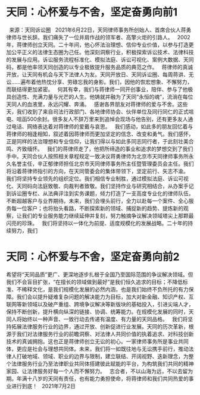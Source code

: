 # 天同：心怀爱与不舍，坚定奋勇向前1

 
来源：天同诉讼圈
 
2021年6月22日，天同律师事务所创始人、首席合伙人蒋勇律师与世长辞。我们痛失了一位并肩作战的领军者、高擎火炬的引路人。
 
2002年，蒋律师创立天同。二十年间，他心怀法治理想、信仰专业价值，以参与打造更加公平正义的法律生态圈为己任。他深刻洞察行业，积极探索诉讼技术、法律科技的发展与应用。诉讼服务流程标准化、模拟法庭、诉讼可视化、案例大数据、天同码，都是他率领天同创造的以专业极致提升服务品质的典范之作。
 
蒋律师的真诚开放，让天同有机会与天下法律人为友。天同开放日、天同诉讼圈、每周蒋讲、无讼……遍布着他热忱分享、劳碌忘我的身影。我们，因他的恢宏想象、不懈努力，而联结得更加紧密。
 
何其有幸，我们与蒋律师一同开创事业，陪伴、参与了他极具创造性、充满力量与光芒的人生。他铸就并融为了天同“永恒的魂”，流淌在每位天同人的血液里，永远闪耀、奔涌。
 
感谢各界朋友对蒋律师的爱与不舍。这些天，我们收到了来自司法行政部门、各地律师协会、伙伴单位及同行同仁的正式唁电、唁函500余封。很多友人不辞万里来到追悼会现场与他告别，还有更多友人通过电话、网络表达着对蒋律师的爱戴与哀思。
 
我们感动，如此多的朋友回忆着与蒋律师的相逢相知，叙述着因蒋律师而更加坚定的信念、改变和勇气。我们感怀，正是同样的法治理想和专业信仰，让我们得以与如此多同志同行者，于此刻壮美合鸣、齐致缅怀。
 
我们的蒋律师走了，他把所缔造的事业和追求的梦想交到了我们手中。天同合伙人按照相关章程规定一致决议蒋勇律师为北京市天同律师事务所永久名誉主任，辛正郁律师担任北京市天同律师事务所主任暨管理委员会主任。我们将沿着蒋律师指引的方向，在天同管委会的集体带领下，坚定前行、矢志不渝。
 
我们将坚持专业领先的组织定位。我们相信专业制胜，通过模拟法庭、诉讼可视化、天同码向法庭致敬、向裁判者致敬。我们坚持作业与研究相结合，从办案手记到诉讼圈专栏、从法典评注到实务课题，倾力打造了一支高度专业化的律师队伍，不断超越客户与业界期待。未来，我们会埋头前行，全力以赴每一个案件、全心服务每一位客户；也将抬头看路，不断探索新的领域、捕捉新的趋势、提炼新的观察，让我们的专业服务能力继续延伸并复刻，努力触摘争议解决领域塔尖上那颗最闪亮的珍珠。
 
我们将坚持以一体化为前提、适度规模化的发展战略。二十年的持续努力，我们

# 天同：心怀爱与不舍，坚定奋勇向前2

希望将“天同品质”更广、更深地逐步扎根于全国乃至国际范围的争议解决领域。但我们不会盲目扩张，“在擅长的领域做到最好”是我们恒久追求的目标；不降低标准、不稀释文化，是我们规模化发展的必然内涵，也是我们始终不负所托的有力保障。我们会以提升疑难复杂问题的解决能力为目标，加大对新金融、知识产权、互联网等新领域以及破产重组、跨境争议解决等新版块的基础投入，引进尖端人才，保持不断创新，提升横向纵深的链接、协调、统筹能力。在规模化发展的同时，天同人将始终以一种声音、一致行动去传递有温度、有力量的天同品格。
 
我们将坚持拓展法律服务行业的边界，通过开放、创新促进行业发展。天同的历次革新，根源于我们对法律服务行业的前瞻洞察、对法律人共同价值的执着追求、对科技创新技术的真诚拥抱。这也正是蒋律师创立无讼的初心。一家律师事务所是事业共同体，更应是社会与理想共同体。未来，我们将一如既往地与无讼携手前行，推动法律人打破地域、领域、职业的边界与限制，建立联结、开阔视野、迭新理念，为整个法律服务行业乃至法律职业共同体搭建彼此赋能的平台，为构筑我们共同的精神家园、让法律服务好每一个人而不懈努力。
 
志合者，不以山海为远，不以去留为期。年满十八岁的天同有责任，也有能力勇担使命，将蒋律师和我们共同热爱的事业进行到底！
 
2021年7月2日


